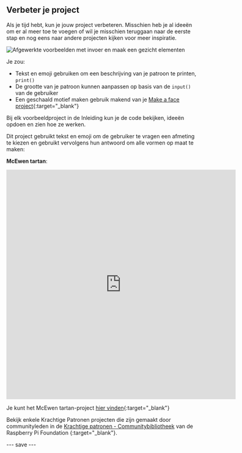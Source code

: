 ## Verbeter je project

Als je tijd hebt, kun je jouw project verbeteren. Misschien heb je al ideeën om er al meer toe te voegen of wil je misschien teruggaan naar de eerste stap en nog eens naar andere projecten kijken voor meer inspiratie.

![Afgewerkte voorbeelden met invoer en maak een gezicht elementen](images/upgrade.gif)

Je zou:
- Tekst en emoji gebruiken om een beschrijving van je patroon te printen, `print()`
- De grootte van je patroon kunnen aanpassen op basis van de `input()` van de gebruiker
- Een geschaald motief maken gebruik makend van je [Make a face project](https://projects.raspberrypi.org/en/projects/make-a-face){:target="_blank"}

Bij elk voorbeeldproject in de Inleiding kun je de code bekijken, ideeën opdoen en zien hoe ze werken.

Dit project gebruikt tekst en emoji om de gebruiker te vragen een afmeting te kiezen en gebruikt vervolgens hun antwoord om alle vormen op maat te maken:

**McEwen tartan**:
<iframe src="https://editor.raspberrypi.org/en/embed/viewer/mcewen-tartan-example" width="600" height="600" frameborder="0" marginwidth="0" marginheight="0" allowfullscreen>
</iframe>

Je kunt het McEwen tartan-project [hier vinden](https://editor.raspberrypi.org/en/projects/mcewen-tartan-example){:target="_blank"}

Bekijk enkele Krachtige Patronen projecten die zijn gemaakt door communityleden in de [Krachtige patronen - Communitybibliotheek](https://wke.lt/w/s/yyNPQT) van de Raspberry Pi Foundation {:target="_blank"}.

--- save ---

